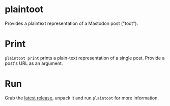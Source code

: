 # plaintoot

Provides a plaintext representation of a Mastodon post ("toot").

# Print

`plaintoot print` prints a plain-text representation of a single post. Provide a post's URL as an argument.

# Run

Grab the [latest release](https://github.com/uhlig-it/plaintoot/releases/latest), unpack it and run `plaintoot` for more information.
